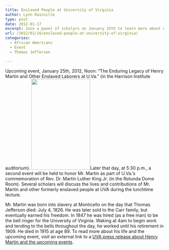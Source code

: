 ```yaml
---
title: Enslaved People at University of Virginia
author: Lynn Rainville
type: post
date: 2012-01-17
excerpt: Join a panel of scholars on January 25th to learn more about enslaved laborers at UVA....
url: /2012/01/16/enslaved-people-at-university-of-virginia/
categories:
  - African Americans
  - Event
  - Thomas Jefferson

---
```

Upcoming event, January 25th, 2012, Noon: “The Enduring Legacy of Henry Martin and Other Enslaved Laborers at U.Va.” (in the Harrison Institute auditorium). [<img class="alignnone size-medium wp-image-325" title="henrymartin1" src="/media/2012/01/henrymartin1.jpg" alt="" width="187" height="288" />][1]Later that day, at 5:30 p.m., a second event will be held to honor Mr. Martin as part of U.Va.’s commemoration of Rev. Dr. Martin Luther King Jr. (in the Rotunda Dome Room). Several scholars will discuss the lives and contributions of Mr. Martin and other formerly enslaved people at UVA during the lunchtime lecture.

Mr. Martin was born into slavery at Monticello on the day that Thomas Jefferson died: July 4, 1826. He was later sold to the Carr family, but eventually earned his freedom. In 1847 he was hired (as a free man) to be the bell ringer for the University of Virginia. Waking at 4am to begin work and tending to the bells throughout the day, he worked until his retirement in 1909. He died in 1915 at age 89. To read more about his life and the upcoming event, visit an external link to a [UVA press release about Henry Martin and the upcoming events][2].

 [1]: /media/2012/01/henrymartin1.jpg
 [2]: http://uvamagazine.org/only_online/article/in_the_age_of_slavery/
